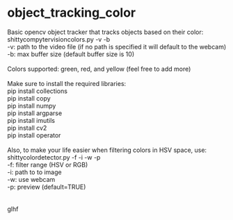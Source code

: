 # object_tracking_color

Basic opencv object tracker that tracks objects based on their color:\
shittycompytervisioncolors.py -v -b\
-v: path to the video file (if no path is specified it will default to the webcam)\
-b: max buffer size (default buffer size is 10)\
\
Colors supported: green, red, and yellow (feel free to add more)\
\
Make sure to install the required libraries:\
pip install collections\
pip install copy\
pip install numpy\
pip install argparse\
pip install imutils\
pip install cv2\
pip install operator\
\
Also, to make your life easier when filtering colors in HSV space, use:\
shittycolordetector.py -f -i -w -p\
-f: filter range (HSV or RGB)\
-i: path to to image\
-w: use webcam\
-p: preview (default=TRUE)\
\
\
glhf

